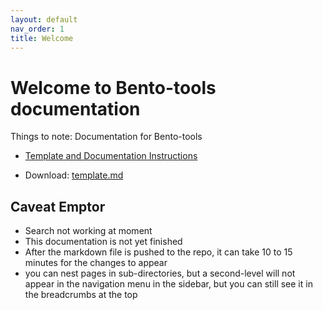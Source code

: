```yaml
---
layout: default
nav_order: 1
title: Welcome
---
```


# Welcome to Bento-tools documentation

Things to note: Documentation for Bento-tools

* [Template and Documentation Instructions](https://cbiit.github.io/bento-docs/reference/template)


* Download: <a id="raw-url" href="https://raw.githubusercontent.com/CBIIT/bento-docs/master/reference/template.md">template.md</a>

## Caveat Emptor
* Search not working at moment
* This documentation is not yet finished
* After the markdown file is pushed to the repo, it can take 10 to 15 minutes for the changes to appear
* you can nest pages in sub-directories, but a second-level will not appear in the navigation menu in the sidebar, but you can still see it in the breadcrumbs at the top

